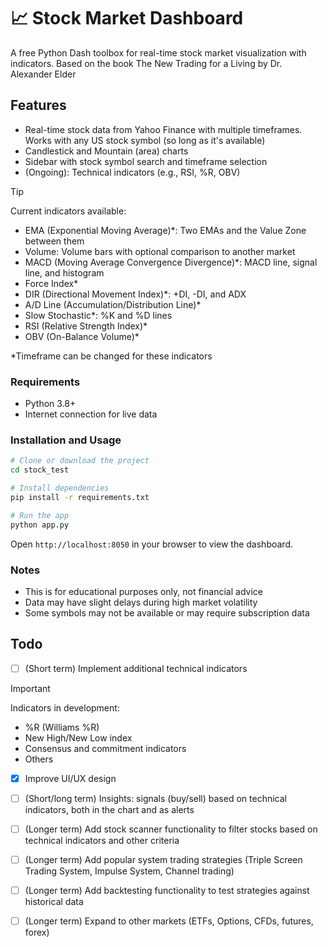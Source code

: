 # 📈 Stock Market Dashboard

A free Python Dash toolbox for real-time stock market visualization with indicators. Based on the book The New Trading for a Living by Dr. Alexander Elder

## Features

- Real-time stock data from Yahoo Finance with multiple timeframes. Works with any US stock symbol (so long as it's available)
- Candlestick and Mountain (area) charts
- Sidebar with stock symbol search and timeframe selection
- (Ongoing): Technical indicators (e.g., RSI, %R, OBV)

> [!TIP] 
> Current indicators available:
> - EMA (Exponential Moving Average)*: Two EMAs and the Value Zone between them
> - Volume: Volume bars with optional comparison to another market
> - MACD (Moving Average Convergence Divergence)*: MACD line, signal line, and histogram
> - Force Index*
> - DIR (Directional Movement Index)*: +DI, -DI, and ADX
> - A/D Line (Accumulation/Distribution Line)*
> - Slow Stochastic*: %K and %D lines
> - RSI (Relative Strength Index)*
> - OBV (On-Balance Volume)*
>
> *Timeframe can be changed for these indicators


### Requirements
- Python 3.8+
- Internet connection for live data

### Installation and Usage
```bash
# Clone or download the project
cd stock_test

# Install dependencies  
pip install -r requirements.txt

# Run the app
python app.py
```
Open `http://localhost:8050` in your browser to view the dashboard.

### Notes
- This is for educational purposes only, not financial advice
- Data may have slight delays during high market volatility
- Some symbols may not be available or may require subscription data

## Todo

- [ ] (Short term) Implement additional technical indicators

> [!IMPORTANT] 
> Indicators in development:
> - %R (Williams %R)
> - New High/New Low index
> - Consensus and commitment indicators
> - Others

- [x] Improve UI/UX design
- [ ] (Short/long term) Insights: signals (buy/sell) based on technical indicators, both in the chart and as alerts

- [ ] (Longer term) Add stock scanner functionality to filter stocks based on technical indicators and other criteria
- [ ] (Longer term) Add popular system trading strategies (Triple Screen Trading System, Impulse System, Channel trading)
- [ ] (Longer term) Add backtesting functionality to test strategies against historical data
- [ ] (Longer term) Expand to other markets (ETFs, Options, CFDs, futures, forex)